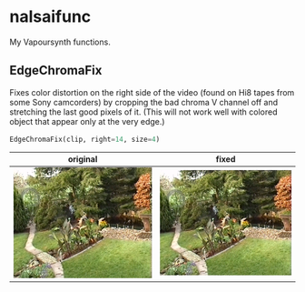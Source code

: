 # nalsaifunc

My Vapoursynth functions.  

## EdgeChromaFix

Fixes color distortion on the right side of the video (found on Hi8 tapes from some Sony camcorders) by cropping the bad chroma V channel off and stretching the last good pixels of it. (This will not work well with colored object that appear only at the very edge.)

```python
EdgeChromaFix(clip, right=14, size=4)
```

| original | fixed |
|-|-|
|![original](img/Image-diff-50167.png) |![fixed](img/Image-clip-50167.png)|
